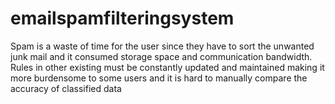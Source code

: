 # emailspamfilteringsystem
Spam is a waste of time for the user since they have to sort the unwanted junk mail and it consumed storage space and communication bandwidth. Rules in other existing must be constantly updated and maintained making it more burdensome to some users and it is hard to manually compare the accuracy of classified data
